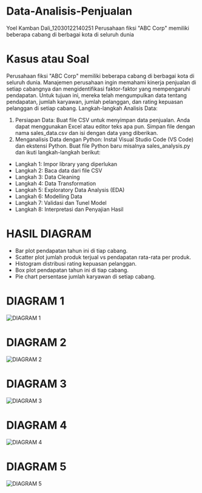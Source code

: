 # Data-Analisis-Penjualan
Yoel Kamban Dali_12030122140251
Perusahaan fiksi "ABC Corp" memiliki beberapa cabang di berbagai kota di seluruh dunia

# Kasus atau Soal
Perusahaan fiksi "ABC Corp" memiliki beberapa cabang di berbagai kota di seluruh dunia. Manajemen perusahaan ingin memahami kinerja penjualan di setiap cabangnya dan mengidentifikasi faktor-faktor yang mempengaruhi pendapatan. Untuk tujuan ini, mereka telah mengumpulkan data tentang pendapatan, jumlah karyawan, jumlah pelanggan, dan rating kepuasan pelanggan di setiap cabang.
Langkah-langkah Analisis Data:
1.	Persiapan Data:
Buat file CSV untuk menyimpan data penjualan. Anda dapat menggunakan Excel atau editor teks apa pun. Simpan file dengan nama sales_data.csv dan isi dengan data yang diberikan.
2.	Menganalisis Data dengan Python:
Instal Visual Studio Code (VS Code) dan ekstensi Python.
Buat file Python baru misalnya sales_analysis.py dan ikuti langkah-langkah berikut:
* Langkah 1: Impor library yang diperlukan
* Langkah 2: Baca data dari file CSV
* Langkah 3: Data Cleaning
* Langkah 4: Data Transformation
* Langkah 5: Exploratory Data Analysis (EDA)
* Langkah 6: Modelling Data
* Langkah 7: Validasi dan Tunel Model
* Langkah 8: Interpretasi dan Penyajian Hasil

# HASIL DIAGRAM
* Bar plot pendapatan tahun ini di tiap cabang.
* Scatter plot jumlah produk terjual vs pendapatan rata-rata per produk.
* Histogram distribusi rating kepuasan pelanggan.
* Box plot pendapatan tahun ini di tiap cabang.
* Pie chart persentase jumlah karyawan di setiap cabang.

# DIAGRAM 1
![DIAGRAM 1](https://github.com/YoelKambanDali/Data-Analisis-Penjualan/assets/166706257/66172b8b-e06a-44c0-87ce-32a9365907f1)

# DIAGRAM 2
![DIAGRAM 2](https://github.com/YoelKambanDali/Data-Analisis-Penjualan/assets/166706257/c9f000e9-ce82-411e-b0fd-4f004709dff9)

# DIAGRAM 3
![DIAGRAM 3](https://github.com/YoelKambanDali/Data-Analisis-Penjualan/assets/166706257/c91ce2c5-58c1-4254-bb4b-a8868a0dd75f)

# DIAGRAM 4
![DIAGRAM 4](https://github.com/YoelKambanDali/Data-Analisis-Penjualan/assets/166706257/8e4d1519-efc6-4d2d-b688-916e83b4ed81)

# DIAGRAM 5
![DIAGRAM 5](https://github.com/YoelKambanDali/Data-Analisis-Penjualan/assets/166706257/77d5ab1e-b258-4a2b-97b3-ac607dabb48f)
